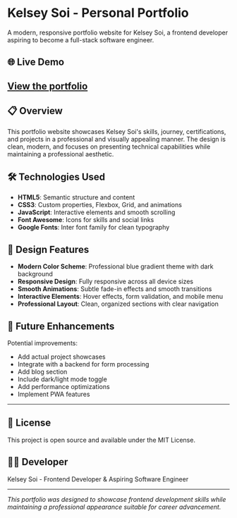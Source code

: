 
# Kelsey Soi - Personal Portfolio

A modern, responsive portfolio website for Kelsey Soi, a frontend developer aspiring to become a full-stack software engineer.

## 🌐 Live Demo

[View the portfolio](https://your-deployed-link-here.com)
---
## 📋 Overview

This portfolio website showcases Kelsey Soi's skills, journey, certifications, and projects in a professional and visually appealing manner. The design is clean, modern, and focuses on presenting technical capabilities while maintaining a professional aesthetic.

## 🛠️ Technologies Used

- **HTML5**: Semantic structure and content
- **CSS3**: Custom properties, Flexbox, Grid, and animations
- **JavaScript**: Interactive elements and smooth scrolling
- **Font Awesome**: Icons for skills and social links
- **Google Fonts**: Inter font family for clean typography

## 🎨 Design Features

- **Modern Color Scheme**: Professional blue gradient theme with dark background
- **Responsive Design**: Fully responsive across all device sizes
- **Smooth Animations**: Subtle fade-in effects and smooth transitions
- **Interactive Elements**: Hover effects, form validation, and mobile menu
- **Professional Layout**: Clean, organized sections with clear navigation


## 🌟 Future Enhancements

Potential improvements:
- Add actual project showcases
- Integrate with a backend for form processing
- Add blog section
- Include dark/light mode toggle
- Add performance optimizations
- Implement PWA features
---
## 📄 License

This project is open source and available under the MIT License.

## 👨‍💻 Developer

Kelsey Soi - Frontend Developer & Aspiring Software Engineer


---

*This portfolio was designed to showcase frontend development skills while maintaining a professional appearance suitable for career advancement.*
